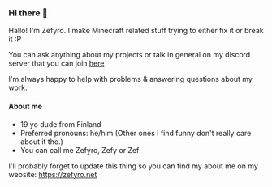 ### Hi there 👋

Hallo! I'm Zefyro. I make Minecraft related stuff trying to either fix it or break it :P

You can ask anything about my projects or talk in general on my discord server that you can join [here](https://discord.gg/grz5UCW)

I'm always happy to help with problems & answering questions about my work.

#### About me

- 19 yo dude from Finland
- Preferred pronouns: he/him (Other ones I find funny don't really care about it tho.)
- You can call me Zefyro, Zefy or Zef

I'll probably forget to update this thing so you can find my about me on my website: https://zefyro.net

